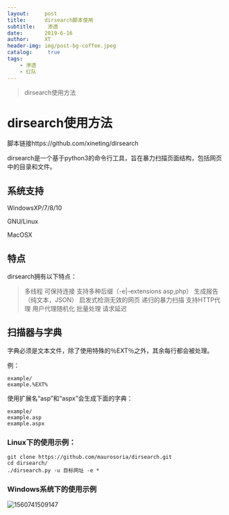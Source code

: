 ```yaml
---
layout:     post
title:      dirsearch脚本使用
subtitle:    渗透
date:       2019-6-16
author:     XT
header-img: img/post-bg-coffee.jpeg
catalog: 	 true
tags:
    - 渗透
    - 红队
---
```



> dirsearch使用方法

# dirsearch使用方法

脚本链接https://github.com/xineting/dirsearch

dirsearch是一个基于python3的命令行工具，旨在暴力扫描页面结构，包括网页中的目录和文件。

## 系统支持

WindowsXP/7/8/10

GNU/Linux

MacOSX

## 特点

dirsearch拥有以下特点：

> 多线程
> 可保持连接
> 支持多种后缀（-e|–extensions asp,php）
> 生成报告（纯文本，JSON）
> 启发式检测无效的网页
> 递归的暴力扫描
> 支持HTTP代理
> 用户代理随机化
> 批量处理
> 请求延迟

## 扫描器与字典

字典必须是文本文件，除了使用特殊的％EXT％之外，其余每行都会被处理。

例：

```
example/
example.%EXT%
```

使用扩展名“asp”和“aspx”会生成下面的字典：

```
example/
example.asp
example.aspx
```

### Linux下的使用示例：

```
git clone https://github.com/maurosoria/dirsearch.git
cd dirsearch/
./dirsearch.py -u 目标网址 -e *
```

### Windows系统下的使用示例

![1560741509147](https://raw.githubusercontent.com/xineting/xineting.github.io/master/pic/1560741509147.png)

